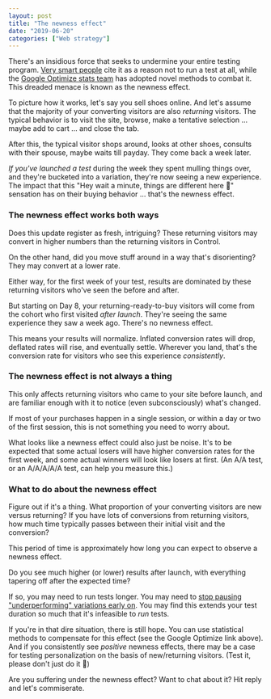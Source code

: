 ```yaml
---
layout: post
title: "The newness effect"
date: "2019-06-20"
categories: ["Web strategy"]
---
```


There's an insidious force that seeks to undermine your entire testing program. [Very smart people](https://qr.ae/TWhJGm) cite it as a reason not to run a test at all, while the [Google Optimize stats team](https://support.google.com/optimize/answer/7405543?hl=en) has adopted novel methods to combat it. This dreaded menace is known as the newness effect.

To picture how it works, let's say you sell shoes online. And let's assume that the majority of your converting visitors are also _returning_ visitors. The typical behavior is to visit the site, browse, make a tentative selection ... maybe add to cart ... and close the tab.

After this, the typical visitor shops around, looks at other shoes, consults with their spouse, maybe waits till payday. They come back a week later.

_If you've launched a test_ during the week they spent mulling things over, and they're bucketed into a variation, they're now seeing a new experience. The impact that this "Hey wait a minute, things are different here 🤔" sensation has on their buying behavior ... that's the newness effect.

### The newness effect works both ways

Does this update register as fresh, intriguing? These returning visitors may convert in higher numbers than the returning visitors in Control.

On the other hand, did you move stuff around in a way that's disorienting? They may convert at a lower rate.

Either way, for the first week of your test, results are dominated by these returning visitors who've seen the before and after.

But starting on Day 8, your returning-ready-to-buy visitors will come from the cohort who first visited _after launch_. They're seeing the same experience they saw a week ago. There's no newness effect.

This means your results will normalize. Inflated conversion rates will drop, deflated rates will rise, and eventually settle. Wherever you land, that's the conversion rate for visitors who see this experience _consistently_.

### The newness effect is not always a thing

This only affects returning visitors who came to your site before launch, and are familiar enough with it to notice (even subconsciously) what's changed.

If most of your purchases happen in a single session, or within a day or two of the first session, this is not something you need to worry about.

What looks like a newness effect could also just be noise. It's to be expected that some actual losers will have higher conversion rates for the first week, and some actual winners will look like losers at first. (An A/A test, or an A/A/A/A/A test, can help you measure this.)

### What to do about the newness effect

Figure out if it's a thing. What proportion of your converting visitors are new versus returning? If you have lots of conversions from returning visitors, how much time typically passes between their initial visit and the conversion?

This period of time is approximately how long you can expect to observe a newness effect.

Do you see much higher (or lower) results after launch, with everything tapering off after the expected time?

If so, you may need to run tests longer. You may need to [stop pausing "underperforming" variations early on](https://briandavidhall.com/when-a-variation-is-losing-big-time-early-into-a-test/). You may find this extends your test duration so much that it's infeasible to _run_ tests.

If you're in that dire situation, there is still hope. You can use statistical methods to compensate for this effect (see the Google Optimize link above). And if you consistently see _positive_ newness effects, there may be a case for testing personalization on the basis of new/returning visitors. (Test it, please don't just do it 🙏)

Are you suffering under the newness effect? Want to chat about it? Hit reply and let's commiserate.
